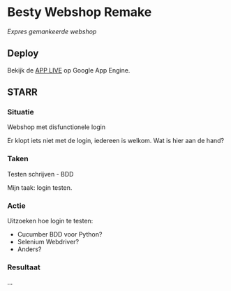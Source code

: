 # Besty Webshop Remake
*Expres gemankeerde webshop*

## Deploy
Bekijk de [APP LIVE](https://betsy-webshop-remake.ew.r.appspot.com) op Google App Engine.

## STARR

### Situatie
Webshop met disfunctionele login

Er klopt iets niet met de login, iedereen is welkom. Wat is hier aan de hand?

### Taken
Testen schrijven - BDD

Mijn taak: login testen. 

### Actie
Uitzoeken hoe login te testen:
- Cucumber BDD voor Python?
- Selenium Webdriver?
- Anders?

### Resultaat
...
